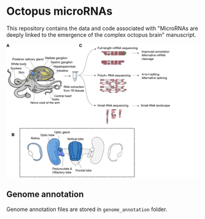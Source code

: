 # Octopus microRNAs
This repository contains the data and code associated with "MicroRNAs are deeply linked to the emergence of the complex octopus brain" manuscript. 

![Fig1](img/Fig1.png)

## Genome annotation   
Genome annotation files are stored in `genome_annotation` folder.   
